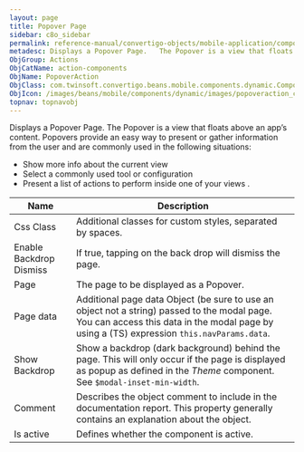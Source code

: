 ```yaml
---
layout: page
title: Popover Page
sidebar: c8o_sidebar
permalink: reference-manual/convertigo-objects/mobile-application/components/action-components/popover-page/
metadesc: Displays a Popover Page.   The Popover is a view that floats above an app’s content. Popovers provide an easy way to present or gather information fro
ObjGroup: Actions
ObjCatName: action-components
ObjName: PopoverAction
ObjClass: com.twinsoft.convertigo.beans.mobile.components.dynamic.ComponentManager$1
ObjIcon: /images/beans/mobile/components/dynamic/images/popoveraction_color_32x32.png
topnav: topnavobj
---
```

Displays a Popover Page. 
 The Popover is a view that floats above an app’s content. Popovers provide an easy way to present or gather information from the user and are commonly used in the following situations:

 - Show more info about the current view
 - Select a commonly used tool or configuration
 - Present a list of actions to perform inside one of your views
.

Name | Description 
--- | ---
Css Class | Additional classes for custom styles, separated by spaces.
Enable Backdrop Dismiss | If true, tapping on the back drop will dismiss the page.
Page | The page to be displayed as a Popover.
Page data | Additional page data Object (be sure to use an object not a string) passed to the modal page. You can access this data in the modal page by using a (TS) expression <code>this.navParams.data</code>.
Show Backdrop | Show a backdrop (dark background) behind the page. This will only occur if the page is displayed as popup as defined in the <i>Theme</i> component. See <code>$modal-inset-min-width</code>.
Comment | Describes the object comment to include in the documentation report.  This property generally contains an explanation about the object. 
Is active | Defines whether the component is active. 

